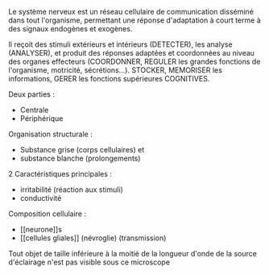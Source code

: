 Le système nerveux est un réseau cellulaire de communication disséminé dans tout l'organisme,
permettant une réponse d'adaptation à court terme à des signaux endogènes et exogènes.

Il reçoit des stimuli extérieurs et intérieurs (DETECTER), les analyse (ANALYSER), et produit des réponses adaptées et coordonnées au niveau des organes effecteurs (COORDONNER, REGULER les grandes fonctions de l'organisme, motricité, sécrétions...). STOCKER, MEMORISER les informations, GERER les fonctions supérieures COGNITIVES.

Deux parties :

* Centrale
* Périphérique

Organisation structurale :

* Substance grise (corps cellulaires) et
* substance blanche (prolongements)

2 Caractéristiques principales :

* irritabilité (réaction aux stimuli)
* conductivité

Composition cellulaire :

* [[neurone]]s
* [[cellules gliales]] (névroglie) (transmission)

Tout objet de taille inférieure à la moitié de la longueur d'onde de la source d'éclairage n'est pas visible sous ce microscope
